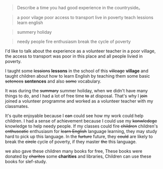 > Describe a time you had good experience in the countryside。

>a poor vilage
poor access to transport
live in poverty
teach lessions
learn english

>summery holiday

>needy people
fire enthusiasm 
break the cycle of poverty

I'd like to talk about the experience as a volunteer teacher in a poor village, the access to transport  was poor in this place and all people livied in poverty.

I taught some ~~lessions~~ **lessons** in the school of this ~~villeage~~ **village** and taught children about how to learn English by teaching them some basic ~~setences~~ **sentences** and  also ~~some~~ vocabulary. 

It was during the ~~summary~~ summer holiday, when we didn't have many things to do, and I had a lot of free time ~~to~~ at disposal. That's why I ~~join~~ joined a volunteer programme and worked as a volunteer teacher with my classmates. 

It's quite enjoyable because I ~~can~~ could see how my work could help children. I had a sense of achievement because I could  use my ~~konwledege~~ knowledge to help needy people. If my classes could fire ~~children~~ children's ~~enthuseatic~~ enthusiasm for ~~learn English~~ language learning, they may study hard to pick up this language. In the ~~furture~~ future, they ~~could~~ are likely to  break the ~~circle~~ cycle of poverty, if they master ~~the~~ this language.  

we also gave these children many books for free, These books were donated by ~~charites~~ some **charities** and libraries, Children can use these books for slef-study.

